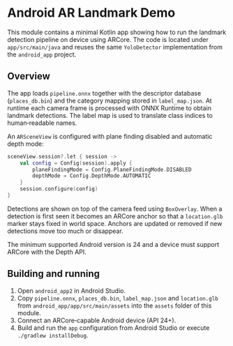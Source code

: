 # Android AR Landmark Demo

This module contains a minimal Kotlin app showing how to run the landmark detection pipeline on device using ARCore. The code is located under `app/src/main/java` and reuses the same `YoloDetector` implementation from the `android_app` project.

## Overview

The app loads `pipeline.onnx` together with the descriptor database (`places_db.bin`) and the category mapping stored in `label_map.json`. At runtime each camera frame is processed with ONNX Runtime to obtain landmark detections. The label map is used to translate class indices to human‑readable names.

An `ARSceneView` is configured with plane finding disabled and automatic depth mode:

```kotlin
sceneView.session?.let { session ->
    val config = Config(session).apply {
        planeFindingMode = Config.PlaneFindingMode.DISABLED
        depthMode = Config.DepthMode.AUTOMATIC
    }
    session.configure(config)
}
```

Detections are shown on top of the camera feed using `BoxOverlay`. When a detection is first seen it becomes an ARCore anchor so that a `location.glb` marker stays fixed in world space. Anchors are updated or removed if new detections move too much or disappear.

The minimum supported Android version is 24 and a device must support ARCore with the Depth API.

## Building and running

1. Open `android_app2` in Android Studio.
2. Copy `pipeline.onnx`, `places_db.bin`, `label_map.json` and `location.glb` from `android_app/app/src/main/assets` into the `assets` folder of this module.
3. Connect an ARCore‑capable Android device (API 24+).
4. Build and run the `app` configuration from Android Studio or execute `./gradlew installDebug`.

